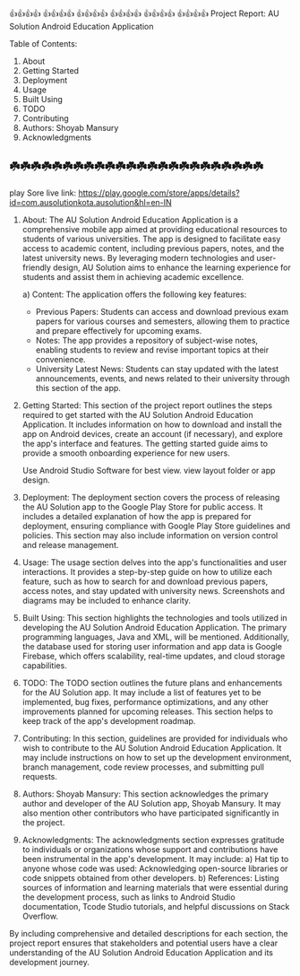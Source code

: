 👍👍👍👍 👍👍👍👍 👍👍👍👍 👍👍👍👍 👍👍👍👍 👍👍👍👍
Project Report: AU Solution Android Education Application

Table of Contents:

1. About
2. Getting Started
3. Deployment
4. Usage
5. Built Using
6. TODO
7. Contributing
8. Authors: Shoyab Mansury
9. Acknowledgments

☘️☘️☘️☘️☘️☘️☘️☘️☘️☘️☘️☘️☘️☘️☘️☘️☘️☘️☘️☘️☘️☘️☘️☘️
------------------------------------------------------------

play Sore live link: https://play.google.com/store/apps/details?id=com.ausolutionkota.ausolution&hl=en-IN

1. About:
   The AU Solution Android Education Application is a comprehensive mobile app aimed at providing educational resources to students of various universities. The app is designed to facilitate easy access to academic content, including previous papers, notes, and the latest university news. By leveraging modern technologies and user-friendly design, AU Solution aims to enhance the learning experience for students and assist them in achieving academic excellence.

   a) Content:
      The application offers the following key features:
      - Previous Papers: Students can access and download previous exam papers for various courses and semesters, allowing them to practice and prepare effectively for upcoming exams.
      - Notes: The app provides a repository of subject-wise notes, enabling students to review and revise important topics at their convenience.
      - University Latest News: Students can stay updated with the latest announcements, events, and news related to their university through this section of the app.

2. Getting Started:
   This section of the project report outlines the steps required to get started with the AU Solution Android Education Application. It includes information on how to download and install the app on Android devices, create an account (if necessary), and explore the app's interface and features. The getting started guide aims to provide a smooth onboarding experience for new users.

   Use Android Studio Software for best view.
   view layout folder or app design. 

3. Deployment:
   The deployment section covers the process of releasing the AU Solution app to the Google Play Store for public access. It includes a detailed explanation of how the app is prepared for deployment, ensuring compliance with Google Play Store guidelines and policies. This section may also include information on version control and release management.

4. Usage:
   The usage section delves into the app's functionalities and user interactions. It provides a step-by-step guide on how to utilize each feature, such as how to search for and download previous papers, access notes, and stay updated with university news. Screenshots and diagrams may be included to enhance clarity.

5. Built Using:
   This section highlights the technologies and tools utilized in developing the AU Solution Android Education Application. The primary programming languages, Java and XML, will be mentioned. Additionally, the database used for storing user information and app data is Google Firebase, which offers scalability, real-time updates, and cloud storage capabilities.

6. TODO:
   The TODO section outlines the future plans and enhancements for the AU Solution app. It may include a list of features yet to be implemented, bug fixes, performance optimizations, and any other improvements planned for upcoming releases. This section helps to keep track of the app's development roadmap.

7. Contributing:
   In this section, guidelines are provided for individuals who wish to contribute to the AU Solution Android Education Application. It may include instructions on how to set up the development environment, branch management, code review processes, and submitting pull requests.

8. Authors: Shoyab Mansury:
   This section acknowledges the primary author and developer of the AU Solution app, Shoyab Mansury. It may also mention other contributors who have participated significantly in the project.

9. Acknowledgments:
   The acknowledgments section expresses gratitude to individuals or organizations whose support and contributions have been instrumental in the app's development. It may include:
   a) Hat tip to anyone whose code was used: Acknowledging open-source libraries or code snippets obtained from other developers.
   b) References: Listing sources of information and learning materials that were essential during the development process, such as links to Android Studio documentation, Tcode Studio tutorials, and helpful discussions on Stack Overflow.

By including comprehensive and detailed descriptions for each section, the project report ensures that stakeholders and potential users have a clear understanding of the AU Solution Android Education Application and its development journey.